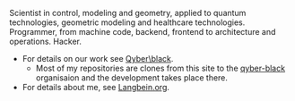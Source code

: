 Scientist in control, modeling and geometry, applied to quantum technologies, geometric modeling and healthcare technologies. Programmer, from machine code, backend, frontend to architecture and operations. Hacker.
* For details on our work see [Qyber\\black](https://qyber.black).
  * Most of my repositories are clones from this site to the [qyber-black](https://github.com/qyber-black) organisaion and the development takes place there.
* For details about me, see [Langbein.org](https://lagbein.org).
